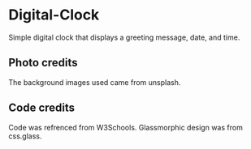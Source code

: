 # Digital-Clock

Simple digital clock that displays a greeting message, date, and time.

## Photo credits

The background images used came from unsplash.

## Code credits

Code was refrenced from W3Schools.
Glassmorphic design was from css.glass.

